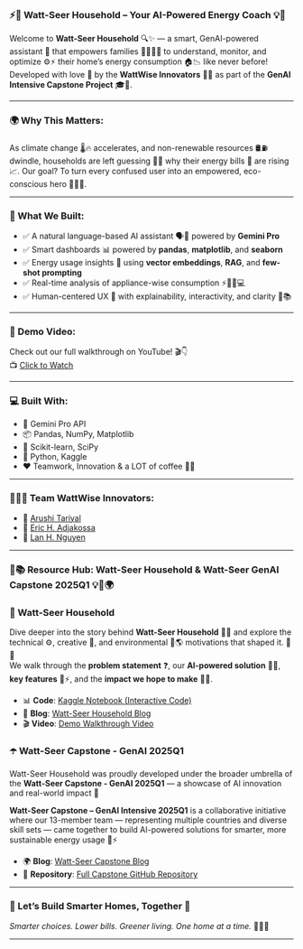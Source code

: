 ### ⚡️🌱 Watt-Seer Household – Your AI-Powered Energy Coach 💡🏡

Welcome to **Watt-Seer Household** 🔍✨ — a smart, GenAI-powered assistant 🤖 that empowers families 👨‍👩‍👧‍👦 to understand, monitor, and optimize ⚙️⚡ their home’s energy consumption 🏠📉 like never before! Developed with love 💜 by the **WattWise Innovators** 🧠🌟 as part of the **GenAI Intensive Capstone Project** 🎓🚀.

---

### 🌍 Why This Matters:
As climate change 🌡️🔥 accelerates, and non-renewable resources 🛢️⛽ dwindle, households are left guessing 🤷‍♀️ why their energy bills 💸 are rising 📈. Our goal? To turn every confused user into an empowered, eco-conscious hero 🦸‍♂️🌱.

---

### 🔧 What We Built:
- ✅ A natural language-based AI assistant 🗣️🤖 powered by **Gemini Pro**
- ✅ Smart dashboards 📊 powered by **pandas**, **matplotlib**, and **seaborn**
- ✅ Energy usage insights 🧠 using **vector embeddings**, **RAG**, and **few-shot prompting**
- ✅ Real-time analysis of appliance-wise consumption ⚡🧊🔥💻
- ✅ Human-centered UX 💬 with explainability, interactivity, and clarity 💎📚

---

### 🎥 Demo Video:
Check out our full walkthrough on YouTube! 🎬👇  
📺 [Click to Watch](https://youtu.be/Mrld6CWXUtg)

---

### 💻 Built With:
- 🧠 Gemini Pro API
- 📦 Pandas, NumPy, Matplotlib
- 🧮 Scikit-learn, SciPy
- 🧰 Python, Kaggle
- ❤️ Teamwork, Innovation & a LOT of coffee 🍵😄

---

### 🧑‍🤝‍🧑 Team WattWise Innovators:
- 🌸 [Arushi Tariyal](https://www.kaggle.com/arushitariyal)
- 🌻 [Eric H. Adjakossa](https://www.kaggle.com/ericadjakossa)
- 🌼 [Lan H. Nguyen](https://www.kaggle.com/lannguyenrs)

---

### 📝📚 Resource Hub: Watt-Seer Household & Watt-Seer GenAI Capstone 2025Q1 💡🌿🌍

### 🏡 Watt-Seer Household
Dive deeper into the story behind **Watt-Seer Household** 🏡🔌 and explore the technical ⚙️, creative 🎨, and environmental 🌱🌎 motivations that shaped it. 💭✨  
We walk through the **problem statement** ❓, our **AI-powered solution** 🤖💬, **key features** 🧩⚡, and the **impact we hope to make** 🚀💚.

- 📊 **Code**: [Kaggle Notebook (Interactive Code)](https://www.kaggle.com/code/arushitariyal/watt-seer-household)
- 📖 **Blog**: [Watt-Seer Household Blog](https://arushitariyal.github.io/Watt-Seer-Household/watt-seer-household.html)
- 🎬 **Video**: [Demo Walkthrough Video](https://youtu.be/Mrld6CWXUtg)

### ☂️ Watt-Seer Capstone - GenAI 2025Q1
Watt-Seer Household was proudly developed under the broader umbrella of the **Watt-Seer Capstone - GenAI 2025Q1** — a showcase of AI innovation and real-world impact 🚀

**Watt-Seer Capstone – GenAI Intensive 2025Q1** is a collaborative initiative where our 13-member team — representing multiple countries and diverse skill sets — came together to build AI-powered solutions for smarter, more sustainable energy usage 🌱⚡

- 🌍 **Blog**: [Watt-Seer Capstone Blog](https://suresh-srinivas.github.io/Watt-Seer-Blog-Gen-AI-Intensive-Course-Capstone-2025Q1/)
- 🧩 **Repository**: [Full Capstone GitHub Repository](https://github.com/suresh-srinivas/Watt-Seer-Blog-Gen-AI-Intensive-Course-Capstone-2025Q1)

---

### 🌟 Let’s Build Smarter Homes, Together 💚
*Smarter choices. Lower bills. Greener living. One home at a time.* 🌱🌞💡

---
